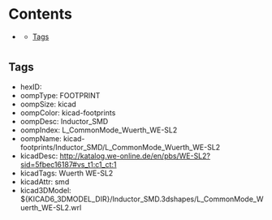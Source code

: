 



Contents
========

* [](#)
	* [Tags](#tags)

# 

## Tags

- hexID: 
- oompType: FOOTPRINT
- oompSize: kicad
- oompColor: kicad-footprints
- oompDesc: Inductor_SMD
- oompIndex: L_CommonMode_Wuerth_WE-SL2
- oompName: kicad-footprints/Inductor_SMD/L_CommonMode_Wuerth_WE-SL2
- kicadDesc: http://katalog.we-online.de/en/pbs/WE-SL2?sid=5fbec16187#vs_t1:c1_ct:1
- kicadTags: Wuerth WE-SL2
- kicadAttr: smd
- kicad3DModel: ${KICAD6_3DMODEL_DIR}/Inductor_SMD.3dshapes/L_CommonMode_Wuerth_WE-SL2.wrl
